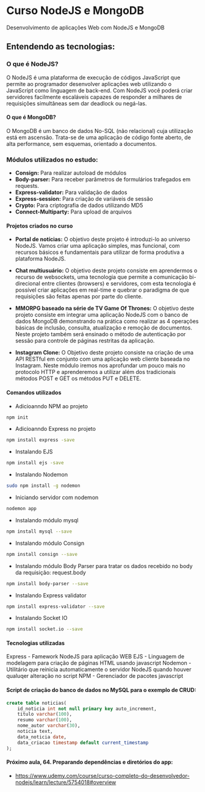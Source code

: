 # Curso NodeJS e MongoDB

Desenvolvimento de aplicações Web com NodeJS e MongoDB

## Entendendo as tecnologias:

### O que é NodeJS?

O NodeJS é uma plataforma de execução de códigos JavaScript que permite ao programador desenvolver aplicações web utilizando o JavaScript como linguagem de back-end. Com NodeJS você poderá criar servidores facilmente escaláveis capazes de responder a milhares de requisições simultâneas sem dar deadlock ou negá-las.

#### O que é MongoDB?

O MongoDB é um banco de dados No-SQL (não relacional) cuja utilização está em ascensão. Trata-se de uma aplicação de código fonte aberto, de alta performance, sem esquemas, orientado a documentos.

### Módulos utilizados no estudo:

* **Consign:** Para realizar autoload de módulos
* **Body-parser:** Para receber parâmetros de formulários trafegados em requests.
* **Express-validator:** Para validação de dados
* **Express-session:** Para criação de variáveis de sessão
* **Crypto:** Para criptografia de dados utilizando MD5
* **Connect-Multiparty:** Para upload de arquivos


#### Projetos criados no curso

- **Portal de notícias:** O objetivo deste projeto é introduzi-lo ao universo NodeJS. Vamos criar uma aplicação simples, mas funcional, com recursos básicos e fundamentais para utilizar de forma produtiva a plataforma NodeJS.

- **Chat multiusuário:** O objetivo deste projeto consiste em aprendermos o recurso de websockets, uma tecnologia que permite a comunicação bi-direcional entre clientes (browsers) e servidores, com esta tecnologia é possível criar aplicações em real-time e quebrar o paradigma de que requisições são feitas apenas por parte do cliente.

- **MMORPG baseado na série de TV Game Of Thrones:** O objetivo deste projeto consiste em integrar uma aplicação NodeJS com o banco de dados MongoDB demonstrando na prática como realizar as 4 operações básicas de inclusão, consulta, atualização e remoção de documentos. Neste projeto também será ensinado o método de autenticação por sessão para controle de páginas restritas da aplicação.

- **Instagram Clone:** O Objetivo deste projeto consiste na criação de uma API RESTful em conjunto com uma aplicação web cliente baseada no Instagram. Neste módulo iremos nos aprofundar um pouco mais no protocolo HTTP e aprenderemos a utilizar além dos tradicionais métodos POST e GET os métodos PUT e DELETE.

#### Comandos utilizados
* Adicioanndo NPM ao projeto
```sh
npm init
```
* Adicioanndo Express no projeto
```sh
npm install express -save
```
* Instalando EJS
```sh
npm install ejs -save
```

* Instalando Nodemon
```sh
sudo npm install -g nodemon
```

* Iniciando servidor com nodemon
```sh
nodemon app
```

* Instalando módulo mysql
```sh
npm install mysql --save
```

* Instalando módulo Consign
```sh
npm install consign --save
```

* Instalando módulo Body Parser para tratar os dados recebido no body da requisição: request.body
```sh
npm install body-parser --save
```

* Instalando Express validator
```sh
npm install express-validator --save
```

* Instalando Socket IO
```sh
npm install socket.io --save
```

#### Tecnologias utilizadas
Express - Famework NodeJS para aplicação WEB
EJS - Linguagem de modelagem para criação de páginas HTML usando javascript
Nodemon - Utilitário que reinicia automaticamente o servidor NodeJS quando houver qualuqer alteração no script
NPM - Gerenciador de pacotes javascript

#### Script de criação do banco de dados no MySQL para o exemplo de CRUD:
```sql
create table noticias(
    id_noticia int not null primary key auto_increment,
    titulo varchar(100),
    resumo varchar(100),
    nome_autor varchar(30),
    noticia text, 
    data_noticia date,
    data_criacao timestamp default current_timestamp
);
```

#### Próximo aula, 64. Preparando dependências e diretórios do app: 
* https://www.udemy.com/course/curso-completo-do-desenvolvedor-nodejs/learn/lecture/5754018#overview
